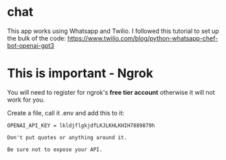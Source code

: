 # chat
This app works using Whatsapp and Twilio.
I followed this tutorial to set up the bulk of the code: 
https://www.twilio.com/blog/python-whatsapp-chef-bot-openai-gpt3

# This is important - Ngrok
You will need to register for ngrok's **free tier account** otherwise it will not work for you.

Create a file, call it .env and add this to it:
    
    OPENAI_API_KEY = lkldjflgkjdfLKJLKHLKHIH7889879h

    Don't put quotes or anything around it.
    
    Be sure not to expose your API.    
